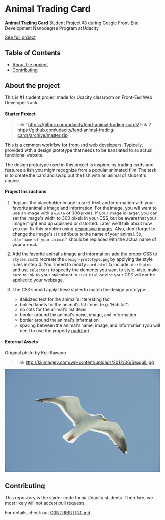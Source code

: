 # Animal Trading Card

**Animal Trading Card**
Student Project #3 during Google Front-End Development Nanodegree Program at Udacity

[See full project](https://dominicom.github.io/animal-trading-card/)

## Table of Contents

* [About the project](#about-the-project)
* [Contributing](#contributing)

## About the project
This is #1 student project made for Udacity classroom on Front-End Web Developer track.

#### Starter Project
> link 1 https://github.com/udacity/fend-animal-trading-cards/
> link 2 https://github.com/udacity/fend-animal-trading-cards/archive/master.zip

This is a common workflow for front-end web developers. Typically, provided with a design prototype that needs to be translated to an actual, functional website.

The design prototype used in this project is inspired by trading cards and features a fish you might recognize from a popular animated film. The task is to create the card and swap out the fish with an animal of student's choice.

#### Project Instructions
1.  Replace the placeholder image in  `card.html` and information with your favorite animal's image and information. For the image, you will want to use an image with a  `width`  of 300 pixels. If your image is larger, you can set the image's width to 300 pixels in your CSS, but be aware that your image might end up squished or distorted. Later, we’ll talk about how you can fix this problem using  [responsive images](https://www.udacity.com/course/responsive-images--ud882). Also, don't forget to change the image's  `alt`  attribute to the name of your animal. So,  `alt="name-of-your-animal"`  should be replaced with the actual name of your animal.

2.  Add the favorite animal's image and information, add the proper CSS to  `styles.css`to recreate the  `design-prototype.png`  by applying the style rules in step 4. You’ll need to modify  `card.html`  to include  `attributes`  and use  `selectors`  to specify the elements you want to style. Also, make sure to link to your stylesheet in  `card.html`  or else your CSS will not be applied to your webpage.
3.  The CSS should apply these styles to match the design prototype:
    -   italicized text for the animal's interesting fact
    -   bolded labels for the animal's list items (e.g. 'Habitat')
    -   no dots for the animal's list items
    -   border around the animal's name, image, and information
    -   border around the animal's information
    -   spacing between the animal's name, image, and information (you will need to use the property  [padding](https://developer.mozilla.org/en-US/docs/Web/CSS/padding))

#### External Assets
Original photo by Koji Kawano
> link http://kkimagery.com/wp-content/uploads/2012/06/Seagull.jpg

![screenshot](img/seagull.jpg)

## Contributing

This repository is the starter code for _all_ Udacity students. Therefore, we most likely will not accept pull requests.

For details, check out [CONTRIBUTING.md](CONTRIBUTING.md).
